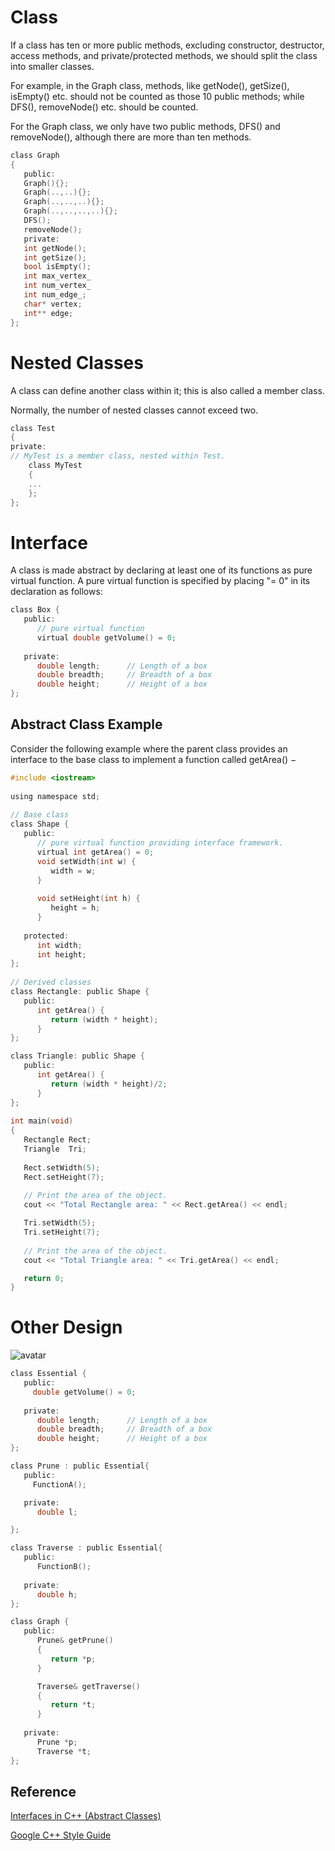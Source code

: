 # Class

If a class has ten or more public methods, excluding constructor, destructor, access methods, and private/protected methods, we should split the class into smaller classes.

For example, in the Graph class, methods, like getNode(), getSize(), isEmpty() etc. should not be counted as those 10 public methods; while DFS(), removeNode() etc. should be counted. 

For the Graph class, we only have two public methods, DFS() and removeNode(), although there are more than ten methods. 
```c
class Graph 
{
   public:
   Graph(){};
   Graph(..,..){};
   Graph(..,..,..){};
   Graph(..,..,..,..){};
   DFS();
   removeNode();
   private:
   int getNode();
   int getSize();
   bool isEmpty();
   int max_vertex_
   int num_vertex_
   int num_edge_;
   char* vertex;
   int** edge;
};
```
# Nested Classes
A class can define another class within it; this is also called a member class.

Normally, the number of nested classes cannot exceed two.
```c
class Test 
{
private:
// MyTest is a member class, nested within Test.
    class MyTest 
    {
    ...
    };
};
```
# Interface
A class is made abstract by declaring at least one of its functions as pure virtual function. A pure virtual function is specified by placing "= 0" in its declaration as follows:
```c
class Box {
   public:
      // pure virtual function
      virtual double getVolume() = 0;
      
   private:
      double length;      // Length of a box
      double breadth;     // Breadth of a box
      double height;      // Height of a box
};
```

## Abstract Class Example
Consider the following example where the parent class provides an interface to the base class to implement a function called getArea() −
```c
#include <iostream>
 
using namespace std;
 
// Base class
class Shape {
   public:
      // pure virtual function providing interface framework.
      virtual int getArea() = 0;
      void setWidth(int w) {
         width = w;
      }
   
      void setHeight(int h) {
         height = h;
      }
   
   protected:
      int width;
      int height;
};
 
// Derived classes
class Rectangle: public Shape {
   public:
      int getArea() { 
         return (width * height); 
      }
};

class Triangle: public Shape {
   public:
      int getArea() { 
         return (width * height)/2; 
      }
};
 
int main(void) 
{
   Rectangle Rect;
   Triangle  Tri;
 
   Rect.setWidth(5);
   Rect.setHeight(7);
   
   // Print the area of the object.
   cout << "Total Rectangle area: " << Rect.getArea() << endl;

   Tri.setWidth(5);
   Tri.setHeight(7);
   
   // Print the area of the object.
   cout << "Total Triangle area: " << Tri.getArea() << endl; 

   return 0;
}
```

# Other Design
![avatar](https://github.com/cczhong/CBB_Libs/blob/main/C++_StyleGuide_Markdown/1.PNG?raw=true)
```c
class Essential {
   public:
     double getVolume() = 0;
      
   private:
      double length;      // Length of a box
      double breadth;     // Breadth of a box
      double height;      // Height of a box
};

class Prune : public Essential{
   public:
     FunctionA();

   private:
      double l;     

};

class Traverse : public Essential{
   public:
      FunctionB();
      
   private:
      double h;     
};

class Graph {
   public:
      Prune& getPrune()
      {
         return *p;
      }

      Traverse& getTraverse()
      {
         return *t;
      }
      
   private:
      Prune *p;
      Traverse *t;
};

```

## Reference

[Interfaces in C++ (Abstract Classes)](https://www.tutorialspoint.com/cplusplus/cpp_interfaces.htm)

[Google C++ Style Guide](https://google.github.io/styleguide/cppguide.html)